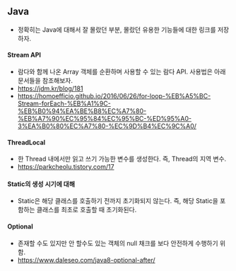 ## Java
+ 정확히는 Java에 대해서 잘 몰랐던 부분, 몰랐던 유용한 기능들에 대한 링크를 저장하자.

#### Stream API
+ 람다와 함께 나온 Array 객체를 순환하며 사용할 수 있는 람다 API. 사용법은 아래 문서들을 참조해보자.
+ https://jdm.kr/blog/181
+ https://homoefficio.github.io/2016/06/26/for-loop-%EB%A5%BC-Stream-forEach-%EB%A1%9C-%EB%B0%94%EA%BE%B8%EC%A7%80-%EB%A7%90%EC%95%84%EC%95%BC-%ED%95%A0-3%EA%B0%80%EC%A7%80-%EC%9D%B4%EC%9C%A0/

#### ThreadLocal
+ 한 Thread 내에서만 읽고 쓰기 가능한 변수를 생성한다. 즉, Thread의 지역 변수.
+ https://parkcheolu.tistory.com/17

#### Static의 생성 시기에 대해
+ Static은 해당 클래스를 호출하기 전까지 초기화되지 않는다. 즉, 해당 Static을 포함하는 클래스를 최초로 호출할 때 초기화된다.

#### Optional
+ 존재할 수도 있지만 안 할수도 있는 객체의 null 채크를 보다 안전하게 수행하기 위함.
+ https://www.daleseo.com/java8-optional-after/